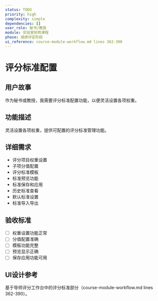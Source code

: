 ```yaml
---
status: TODO
priority: high
complexity: simple
dependencies: []
user_role: 秘书/教授
module: 实验室轮转课程
phase: 成绩评定阶段
ui_reference: course-module-workflow.md lines 362-390
---
```


# 评分标准配置

## 用户故事
作为秘书或教授，我需要评分标准配置功能，以便灵活设置各项权重。

## 功能描述
灵活设置各项权重，提供可配置的评分标准管理功能。

## 详细需求
- 评分项目权重设置
- 子项分值配置
- 评分标准模板
- 标准预览功能
- 标准保存和应用
- 历史标准查看
- 默认标准设置
- 标准导入导出

## 验收标准
- [ ] 权重设置功能正常
- [ ] 分值配置准确
- [ ] 模板功能完整
- [ ] 预览显示正确
- [ ] 保存应用功能可用

## UI设计参考
基于导师评分工作台中的评分标准部分（course-module-workflow.md lines 362-390）。